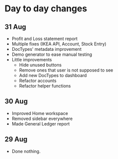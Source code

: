 # Day to day changes

## 31 Aug

- Profit and Loss statement report
- Multiple fixes (IKEA API, Account, Stock Entry)
- DocTypes' metadata improvement
- Demo generator to ease manual testing
- Little improvements
  - Hide unused buttons
  - Remove ones that user is not supposed to see
  - Add new DocTypes to dashboard
  - Refactor accounts
  - Refactor helper functions

## 30 Aug

- Improved Home workspace
- Removed sidebar everywhere
- Made General Ledger report

## 29 Aug

- Done nothing.
